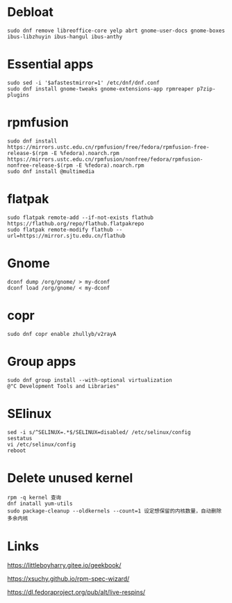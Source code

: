 # Debloat

```shell
sudo dnf remove libreoffice-core yelp abrt gnome-user-docs gnome-boxes ibus-libzhuyin ibus-hangul ibus-anthy 
```

# Essential apps

```shell
sudo sed -i '$afastestmirror=1' /etc/dnf/dnf.conf
sudo dnf install gnome-tweaks gnome-extensions-app rpmreaper p7zip-plugins
```

# rpmfusion

```shell
sudo dnf install https://mirrors.ustc.edu.cn/rpmfusion/free/fedora/rpmfusion-free-release-$(rpm -E %fedora).noarch.rpm https://mirrors.ustc.edu.cn/rpmfusion/nonfree/fedora/rpmfusion-nonfree-release-$(rpm -E %fedora).noarch.rpm
sudo dnf install @multimedia
```

# flatpak

```shell
sudo flatpak remote-add --if-not-exists flathub https://flathub.org/repo/flathub.flatpakrepo
sudo flatpak remote-modify flathub --url=https://mirror.sjtu.edu.cn/flathub
```

# Gnome 
```shell
dconf dump /org/gnome/ > my-dconf
dconf load /org/gnome/ < my-dconf
```

# copr

```shell
sudo dnf copr enable zhullyb/v2rayA
```

# Group apps

```shell
sudo dnf group install --with-optional virtualization
@"C Development Tools and Libraries"
```


# SElinux

```shell
sed -i s/^SELINUX=.*$/SELINUX=disabled/ /etc/selinux/config
sestatus
vi /etc/selinux/config
reboot
```


# Delete unused kernel

```shell
rpm -q kernel 查询
dnf inatall yum-utils
sudo package-cleanup --oldkernels --count=1 设定想保留的内核数量，自动删除多余内核
```

# Links

<https://littleboyharry.gitee.io/geekbook/>

<https://xsuchy.github.io/rpm-spec-wizard/>

<https://dl.fedoraproject.org/pub/alt/live-respins/>
